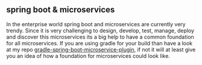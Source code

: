 ## spring boot & microservices

In the enterprise world spring boot and microservices are currently very trendy. Since it is very challenging to design, develop, test, manage, deploy and discover this microservices its a big help to have a common foundation for all microservices. If you are using gradle for your build than have a look at my repo [gradle-spring-boot-microservice-plugin](https://github.com/makelefy/makelefy.github.io), if not it will at least give you an idea of how a foundation for microservices could look like.

